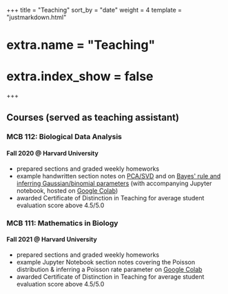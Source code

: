 +++
title = "Teaching"
sort_by = "date"
weight = 4
template = "justmarkdown.html"
# extra.name = "Teaching"
# extra.index_show = false
+++

## Courses (served as teaching assistant)
### MCB 112: Biological Data Analysis 
#### Fall 2020 @ Harvard University
- prepared sections and graded weekly homeworks
- example handwritten section notes on [PCA/SVD](section_notes_PCA_SVD.pdf) and on [Bayes' rule and inferring Gaussian/binomial parameters](section_notes_bayes_normal_inference.pdf) (with accompanying Jupyter notebook, hosted on [Google Colab](https://colab.research.google.com/drive/1S-W6hlppeYuEpQbs86yS7n9XkzKkq6QD))
- awarded Certificate of Distinction in Teaching for average student evaluation score above 4.5/5.0

### MCB 111: Mathematics in Biology
#### Fall 2021 @ Harvard University
- prepared sections and graded weekly homeworks
- example Jupyter Notebook section notes covering the Poisson distribution & inferring a Poisson rate parameter on [Google Colab](https://colab.research.google.com/drive/11kFqhHv1c2uOiKaTEtLaLHXzP0Q0PaQt?usp=sharing)
- awarded Certificate of Distinction in Teaching for average student evaluation score above 4.5/5.0